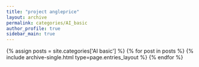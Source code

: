 ```yaml
---
title: "project angleprice"
layout: archive
permalink: categories/AI_basic
author_profile: true
sidebar_main: true
---
```



{% assign posts = site.categories['AI basic'] %}
{% for post in posts %} {% include archive-single.html type=page.entries_layout %} {% endfor %}